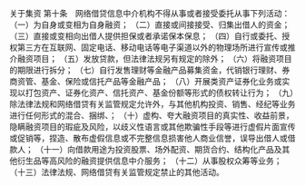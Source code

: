 关于集资
	第十条　网络借贷信息中介机构不得从事或者接受委托从事下列活动：
	（一）为自身或变相为自身融资；
	（二）直接或间接接受、归集出借人的资金；
	（三）直接或变相向出借人提供担保或者承诺保本保息；
	（四）自行或委托、授权第三方在互联网、固定电话、移动电话等电子渠道以外的物理场所进行宣传或推介融资项目；
	（五）发放贷款，但法律法规另有规定的除外；
	（六）将融资项目的期限进行拆分；
	（七）自行发售理财等金融产品募集资金，代销银行理财、券商资管、基金、保险或信托产品等金融产品；
	（八）开展类资产证券化业务或实现以打包资产、证券化资产、信托资产、基金份额等形式的债权转让行为；
	（九）除法律法规和网络借贷有关监管规定允许外，与其他机构投资、销售、经纪等业务进行任何形式的混合、捆绑、；
	（十）虚构、夸大融资项目的真实性、收益前景，隐瞒融资项目的瑕疵及风险，以歧义性语言或其他欺骗性手段等进行虚假片面宣传或促销等，捏造、散布虚假信息或不完整信息损害他人商业信誉，误导出借人或借款人；
	（十一）向借款用途为投资股票、场外配资、期货合约、结构化产品及其他衍生品等高风险的融资提供信息中介服务；
	（十二）从事股权众筹等业务；
	（十三）法律法规、网络借贷有关监管规定禁止的其他活动。












